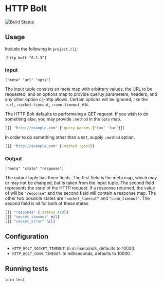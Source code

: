 # HTTP Bolt

[![Build Status](https://magnum.travis-ci.com/shareablee/http-bolt.svg?token=K6s6pdvGP253fz9WbBKT)](https://magnum.travis-ci.com/shareablee/http-bolt)

## Usage

Include the following in `project.clj`:

```
[http-bolt "0.1.3"]
```

### Input

```
["meta" "url" "opts"]
```

The input tuple consists an meta map with arbitrary values, the URL to
be requested, and an options map to provide queruy parameters,
headers, and any other option clj-http allows. Certain options will be
ignored, like the `:url`, `:socket-timeout`, `:conn-timeout`, etc.

The HTTP Bolt defaults to performaing a GET request. If you wish to do
something else, you may provide `:method` in the `opts` map.

```clojure
[{} "http://example.com" {:query-params {"foo" "bar"}}]
```

In order to do something other than a `GET`, supply `:method` option.

```clojure
[{} "http://example.com" {:method :post}]
```

### Output

```
["meta" "state" "response"]
```

The output tuple has three fields. The first field is the meta map,
which may or may not be changed, but is taken from the input
tuple. The second field represents the state of the HTTP request. If a
response returned, the value of will be `"response"` and the second
field will contain a response map. The other two possible states are
`"socket_timeout"` and `"conn_timeout"`. The second field is nil for
both of these states.

```clojure
[{} "response" {:status 418}]
[{} "socket_timeout" nil]
[{} "socket_error" nil]
```

## Configuration

* `HTTP_BOLT_SOCKET_TIMEOUT`: In milliseconds, defaults to 10000.
* `HTTP_BOLT_CONN_TIMEOUT`: In milliseconds, defaults to 10000.

## Running tests

```
lein test
```
